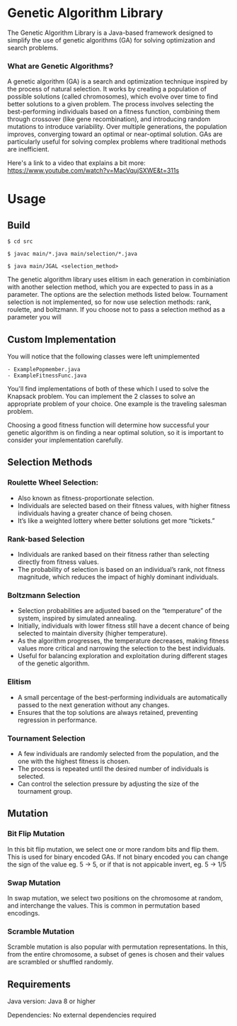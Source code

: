 # Genetic Algorithm Library

The Genetic Algorithm Library is a Java-based framework designed to simplify the use of genetic algorithms (GA) for solving optimization and search problems.

### What are Genetic Algorithms?

A genetic algorithm (GA) is a search and optimization technique inspired by the process of natural selection. It works by creating a population of possible solutions (called chromosomes), which evolve over time to find better solutions to a given problem. The process involves selecting the best-performing individuals based on a fitness function, combining them through crossover (like gene recombination), and introducing random mutations to introduce variability. Over multiple generations, the population improves, converging toward an optimal or near-optimal solution. GAs are particularly useful for solving complex problems where traditional methods are inefficient. 

Here's a link to a video that explains a bit more: https://www.youtube.com/watch?v=MacVqujSXWE&t=311s

# Usage

## Build

    $ cd src

    $ javac main/*.java main/selection/*.java

    $ java main/JGAL <selection_method>


The genetic algorithm library uses elitism in each generation in combiniation with another selection method, which you are expected to pass in as a parameter.
The options are the selection methods listed below. Tournament selection is not implemented, so for now use selection methods: rank, roulette, and boltzmann.
If you choose not to pass a selection method as a parameter you will

## Custom Implementation

You will notice that the following classes were left unimplemented

    - ExamplePopmember.java
    - ExampleFitnessFunc.java

 You'll find implementations of  both of these which I used to solve the Knapsack problem. You can implement the 2 classes to solve an appropriate problem of your choice. One example is the traveling salesman problem.

Choosing a good fitness function will determine how successful your genetic algorithm is on finding a near optimal solution, so it is important to consider your implementation carefully.

## Selection Methods

### Roulette Wheel Selection:
- Also known as fitness-proportionate selection.
- Individuals are selected based on their fitness values, with higher fitness individuals having a greater chance of being chosen.
- It’s like a weighted lottery where better solutions get more “tickets.”

### Rank-based Selection
- Individuals are ranked based on their fitness rather than selecting directly from fitness values.
- The probability of selection is based on an individual’s rank, not fitness magnitude, which reduces the impact of highly dominant individuals.

### Boltzmann Selection
- Selection probabilities are adjusted based on the “temperature” of the system, inspired by simulated annealing.
- Initially, individuals with lower fitness still have a decent chance of being selected to maintain diversity (higher temperature).
- As the algorithm progresses, the temperature decreases, making fitness values more critical and narrowing the selection to the best individuals.
- Useful for balancing exploration and exploitation during different stages of the genetic algorithm.

### Elitism
- A small percentage of the best-performing individuals are automatically passed to the next generation without any changes.
- Ensures that the top solutions are always retained, preventing regression in performance.

### Tournament Selection
- A few individuals are randomly selected from the population, and the one with the highest fitness is chosen.
- The process is repeated until the desired number of individuals is selected.
- Can control the selection pressure by adjusting the size of the tournament group.


## Mutation

### Bit Flip Mutation

In this bit flip mutation, we select one or more random bits and flip them. This is used for binary encoded GAs. If not binary encoded you can change the sign of the value eg. 5 -> 5, or if that is not appicable invert, eg. 5 -> 1/5 

### Swap Mutation
In swap mutation, we select two positions on the chromosome at random, and interchange the values. This is common in permutation based encodings.

### Scramble Mutation
Scramble mutation is also popular with permutation representations. In this, from the entire chromosome, a subset of genes is chosen and their values are scrambled or shuffled randomly.

## Requirements

Java version: Java 8 or higher

Dependencies: No external dependencies required


